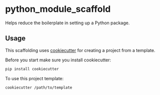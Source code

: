 # python_module_scaffold

Helps reduce the boilerplate in setting up a Python package.


## Usage

This scaffolding uses [cookiecutter](https://cookiecutter.readthedocs.io/en/latest/index.html) for creating a project from a template.

Before you start make sure you install cookiecutter:

```bash
pip install cookiecutter
```

To use this project template:

```bash
cookiecutter /path/to/template
```